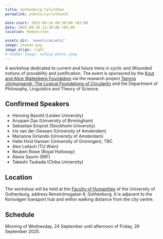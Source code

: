 ```yaml
---
title: Gothenburg Cylcothon
permalink: events/cyclothon25

date-start: 2025-09-24 09:30:00 +02:00
date: 2025-09-26 13:30:00 +02:00
location: Humanisten

assets_dir: 'events/assets/' 
image: stenen.png
image_align: right
# header-image: wofpip-photo.jpeg
---
```


A workshop dedicated to current and future trens in cyclic and illfounded notions of provability and justification. 
The event is sponsored by the [Knut and Alice Wallenberg Foundation](https://kaw.wallenberg.org) via the research project [Taming Jörmungandr: The Logical Foundations of Circularity](https://www.gu.se/forskning/taming-jormungandr-the-logical-foundations-of-circularity) and the Department of Philosophy, Linguistics and Theory of Science.

<!--more-->

## Confirmed Speakers

- Henning Basold (Leiden University)
- Anupam Das (University of Birmingham)
- Sebastian Enqvist (Stockholm University)
- Iris van der Giessen (University of Amsterdam)
- Marianna Girlando (University of Amsterdam)
- Helle Hvid Hansen (University of Groningen), TBC
- Alex Leitsch (TU Wien)
- Reuben Rowe (Royal Holloway)
- Alexis Saurin (IRIF)
- Takeshi Tsukada (Chiba University)


## Location

The workshop will be held at the [Faculty of Humanities](https://www.openstreetmap.org/?mlat=57.69438&mlon=11.98496#map=19/57.69438/11.98496) of the
University of Gothenburg, address Renströmsgatan 6, Gothenburg.
It is adjacent to the Korsvägen transport hub and within walking distance from the city centre.

## Schedule

Morning of Wednesday, 24 September until afternoon of Friday, 26 September 2025.
